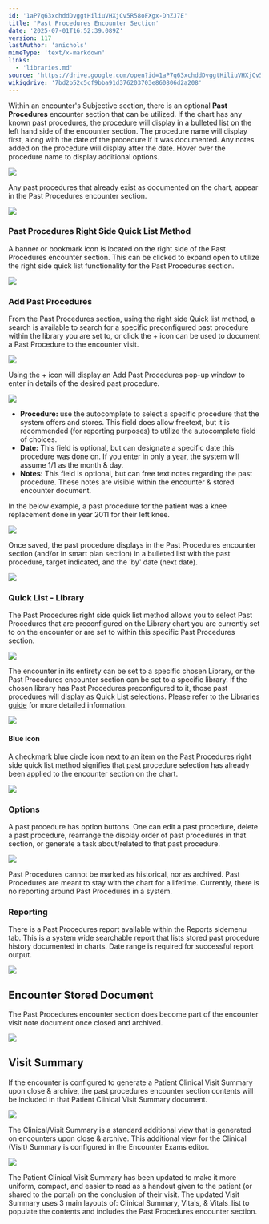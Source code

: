 ```yaml
---
id: '1aP7q63xchddDvggtHiliuVHXjCv5R58oFXgx-DhZJ7E'
title: 'Past Procedures Encounter Section'
date: '2025-07-01T16:52:39.089Z'
version: 117
lastAuthor: 'anichols'
mimeType: 'text/x-markdown'
links:
  - 'libraries.md'
source: 'https://drive.google.com/open?id=1aP7q63xchddDvggtHiliuVHXjCv5R58oFXgx-DhZJ7E'
wikigdrive: '7bd2b52c5cf9bba91d376203703e860806d2a208'
---
```

Within an encounter's Subjective section, there is an optional **Past Procedures** encounter section that can be utilized.   If the chart has any known past procedures, the procedure will display in a bulleted list on the left hand side of the encounter section. The procedure name will display first, along with the date of the procedure if it was documented. Any notes added on the procedure will display after the date. Hover over the procedure name to display additional options.

![](../past-procedures-encounter-section.assets/07cc831f77d7b32a73e51916b04fcd58.png)

Any past procedures that already exist as documented on the chart, appear in the Past Procedures encounter section.

![](../past-procedures-encounter-section.assets/f8c8333b8f6e4f1249e1777be70b4d3a.png)

### Past Procedures Right Side Quick List Method

A banner or bookmark icon is located on the right side of the Past Procedures encounter section.  This can be clicked to expand open to utilize the right side quick list functionality for the Past Procedures section.

![](../past-procedures-encounter-section.assets/f7768a724686c5306c5825c1320006b4.png)

### Add Past Procedures

From the Past Procedures section, using the right side Quick list method, a search is available to search for a specific preconfigured past procedure within the library you are set to, or click the + icon can be used to document a Past Procedure to the encounter visit.

![](../past-procedures-encounter-section.assets/a1801aac719e6e44c02f4a3189261302.png)

Using the + icon will display an Add Past Procedures pop-up window to enter in details of the desired past procedure.

![](../past-procedures-encounter-section.assets/828efa833363ace1eb422dc877e10b0a.png)

* <strong>Procedure:</strong> use the autocomplete to select a specific procedure that the system offers and stores.  This field does allow freetext, but it is recommended (for reporting purposes) to utilize the autocomplete field of choices.
* <strong>Date:</strong> This field is optional, but can designate a specific date this procedure was done on.  If you enter in only a year, the system will assume 1/1 as the month & day.
* <strong>Notes:</strong> This field is optional, but can free text notes regarding the past procedure. These notes are visible within the encounter & stored encounter document.

In the below example, a past procedure for the patient was a knee replacement done in year 2011 for their left knee.

![](../past-procedures-encounter-section.assets/e8e263435e539d4b14bc9c7133dab5e4.png)

Once saved, the past procedure displays in the Past Procedures encounter section (and/or in smart plan section) in a bulleted list with the past procedure, target indicated, and the ‘by' date (next date).

![](../past-procedures-encounter-section.assets/09f41a51be86251f0eb2b31a24a9655d.png)

### Quick List - Library

The Past Procedures right side quick list method allows you to select Past Procedures that are preconfigured on the Library chart you are currently set to on the encounter or are set to within this specific Past Procedures section.

![](../past-procedures-encounter-section.assets/f2ce4c38f9f220d591708b88ba36c420.png)

The encounter in its entirety can be set to a specific chosen Library, or the Past Procedures encounter section can be set to a specific library.  If the chosen library has Past Procedures preconfigured to it, those past procedures will display as Quick List selections.   Please refer to the [Libraries guide](libraries.md) for more detailed information.

![](../past-procedures-encounter-section.assets/3ff3d4db5ed343202a9899899f3f7943.png)

#### Blue icon

A checkmark blue circle icon next to an item on the Past Procedures right side quick list method signifies that past procedure selection has already been applied to the encounter section on the chart.

![](../past-procedures-encounter-section.assets/58c5848f35ce079439a9d617485698da.png)

### Options

A past procedure has option buttons.  One can edit a past procedure, delete a past procedure, rearrange the display order of past procedures in that section, or generate a task about/related to that past procedure.

![](../past-procedures-encounter-section.assets/e5ce8d71f6d5dc286eb93d6ff0c3b69d.png)

Past Procedures cannot be marked as historical, nor as archived.  Past Procedures are meant to stay with the chart for a lifetime. Currently, there is no reporting around Past Procedures in a system.

### Reporting

There is a Past Procedures report available within the Reports sidemenu tab. This is a system wide searchable report that lists stored past procedure history documented in charts.  Date range is required for successful report output.

![](../past-procedures-encounter-section.assets/4636e850088897b1adb50daaf0513252.png)

## Encounter Stored Document

The Past Procedures encounter section does become part of the encounter visit note document once closed and archived.

![](../past-procedures-encounter-section.assets/7bba33961a58d6dab6786340435438cc.png)
## Visit Summary

If the encounter is configured to generate a Patient Clinical Visit Summary upon close & archive, the past procedures encounter section contents will be included in that Patient Clinical Visit Summary document.

![](../past-procedures-encounter-section.assets/8e40e78cf9fee18de2f7b36389e592ae.png)

The Clinical/Visit Summary is a standard additional view that is generated on encounters upon close & archive. This additional view for the Clinical (Visit) Summary is configured in the Encounter Exams editor.

![](../past-procedures-encounter-section.assets/49e4805a68b7a8755f51dd0c83b47f01.png)

The Patient Clinical Visit Summary has been updated to make it more uniform, compact, and easier to read as a handout given to the patient (or shared to the portal) on the conclusion of their visit. The updated Visit Summary uses 3 main layouts of: Clinical Summary, Vitals, & Vitals_list to populate the contents and includes the Past Procedures encounter section.
